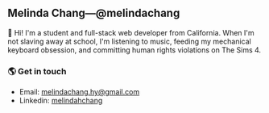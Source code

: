 ## Melinda Chang&mdash;@melindachang

👋 Hi! I'm a student and full-stack web developer from California. When I'm not slaving away at school, I'm listening to music, feeding my mechanical keyboard obsession, and committing human rights violations on The Sims 4.

### 🌎 Get in touch
- Email: melindachang.hy@gmail.com
- Linkedin: [melindahchang](www.linkedin.com/in/melindahchang)
